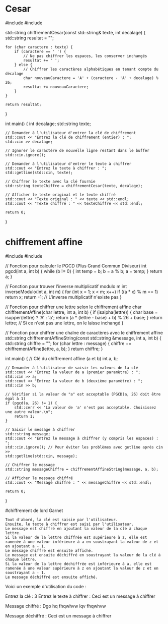 # Cesar
#include <iostream>
#include <string>

std::string chiffrementCesar(const std::string& texte, int decalage) {
    std::string resultat = "";

    for (char caractere : texte) {
        if (caractere == ' ') {
            // Ne pas chiffrer les espaces, les conserver inchangés
            resultat += ' ';
        } else {
            // Chiffrer les caractères alphabétiques en tenant compte du décalage
            char nouveauCaractere = 'A' + (caractere - 'A' + decalage) % 26;
            resultat += nouveauCaractere;
        }
    }

    return resultat;
}

int main() {
    int decalage;
    std::string texte;

    // Demander à l'utilisateur d'entrer la clé de chiffrement
    std::cout << "Entrez la clé de chiffrement (entier) : ";
    std::cin >> decalage;

    // Ignorer le caractère de nouvelle ligne restant dans le buffer
    std::cin.ignore();

    // Demander à l'utilisateur d'entrer le texte à chiffrer
    std::cout << "Entrez le texte à chiffrer : ";
    std::getline(std::cin, texte);

    // Chiffrer le texte avec la clé fournie
    std::string texteChiffre = chiffrementCesar(texte, decalage);

    // Afficher le texte original et le texte chiffré
    std::cout << "Texte original : " << texte << std::endl;
    std::cout << "Texte chiffré : " << texteChiffre << std::endl;

    return 0;
}


# chiffrement affine

#include <iostream>
#include <string>

// Fonction pour calculer le PGCD (Plus Grand Commun Diviseur)
int pgcd(int a, int b) {
    while (b != 0) {
        int temp = b;
        b = a % b;
        a = temp;
    }
    return a;
}

// Fonction pour trouver l'inverse multiplicatif modulo m
int inverseModulo(int a, int m) {
    for (int x = 1; x < m; x++)
        if ((a * x) % m == 1)
            return x;
    return -1; // L'inverse multiplicatif n'existe pas
}

// Fonction pour chiffrer une lettre selon le chiffrement affine
char chiffrementAffine(char lettre, int a, int b) {
    if (isalpha(lettre)) {
        char base = isupper(lettre) ? 'A' : 'a';
        return (a * (lettre - base) + b) % 26 + base;
    }
    return lettre; // Si ce n'est pas une lettre, on le laisse inchangé
}

// Fonction pour chiffrer une chaîne de caractères avec le chiffrement affine
std::string chiffrementAffineString(const std::string &message, int a, int b) {
    std::string chiffre = "";
    for (char lettre : message) {
        chiffre += chiffrementAffine(lettre, a, b);
    }
    return chiffre;
}

int main() {
    // Clé du chiffrement affine (a et b)
    int a, b;

    // Demander à l'utilisateur de saisir les valeurs de la clé
    std::cout << "Entrez la valeur de a (premier paramètre) : ";
    std::cin >> a;
    std::cout << "Entrez la valeur de b (deuxième paramètre) : ";
    std::cin >> b;

    // Vérifier si la valeur de "a" est acceptable (PGCD(a, 26) doit être égal à 1)
    if (pgcd(a, 26) != 1) {
        std::cerr << "La valeur de 'a' n'est pas acceptable. Choisissez une autre valeur.\n";
        return 1;
    }

    // Saisir le message à chiffrer
    std::string message;
    std::cout << "Entrez le message à chiffrer (y compris les espaces) : ";
    std::cin.ignore(); // Pour éviter les problèmes avec getline après cin >>
    std::getline(std::cin, message);

    // Chiffrer le message
    std::string messageChiffre = chiffrementAffineString(message, a, b);

    // Afficher le message chiffré
    std::cout << "Message chiffré : " << messageChiffre << std::endl;

    return 0;
}


#chiffrement de lord Garnet


    Tout d'abord, la clé est saisie par l'utilisateur.
    Ensuite, le texte à chiffrer est saisi par l'utilisateur.
    Le message est chiffré en ajoutant la valeur de la clé à chaque lettre.
    Si la valeur de la lettre chiffrée est supérieure à z, elle est ramenée à une valeur inférieure à a en soustrayant la valeur de z et en ajoutant a - 1.
    Le message chiffré est ensuite affiché.
    Le message est ensuite déchiffré en soustrayant la valeur de la clé à chaque lettre.
    Si la valeur de la lettre déchiffrée est inférieure à a, elle est ramenée à une valeur supérieure à z en ajoutant la valeur de z et en soustrayant a - 1.
    Le message déchiffré est ensuite affiché.

Voici un exemple d'utilisation du code :

Entrez la clé : 3
Entrez le texte à chiffrer : Ceci est un message à chiffrer

Message chiffré : Dgo hq fhqwhvw lqv fhqwhvw

Message déchiffré : Ceci est un message à chiffrer



